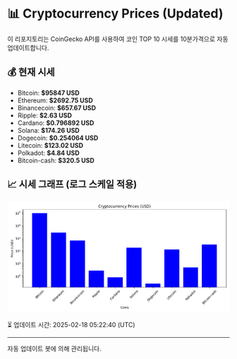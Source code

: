 
# 📊 Cryptocurrency Prices (Updated)

이 리포지토리는 CoinGecko API를 사용하여 코인 TOP 10 시세를 10분가격으로 자동 업데이트합니다.

## 💰 현재 시세
- Bitcoin: **$95847 USD**
- Ethereum: **$2692.75 USD**
- Binancecoin: **$657.67 USD**
- Ripple: **$2.63 USD**
- Cardano: **$0.796892 USD**
- Solana: **$174.26 USD**
- Dogecoin: **$0.254064 USD**
- Litecoin: **$123.02 USD**
- Polkadot: **$4.84 USD**
- Bitcoin-cash: **$320.5 USD**

## 📈 시세 그래프 (로그 스케일 적용)
![Crypto Prices](crypto_prices.png)

⏳ 업데이트 시간: 2025-02-18 05:22:40 (UTC)

---
자동 업데이트 봇에 의해 관리됩니다.
